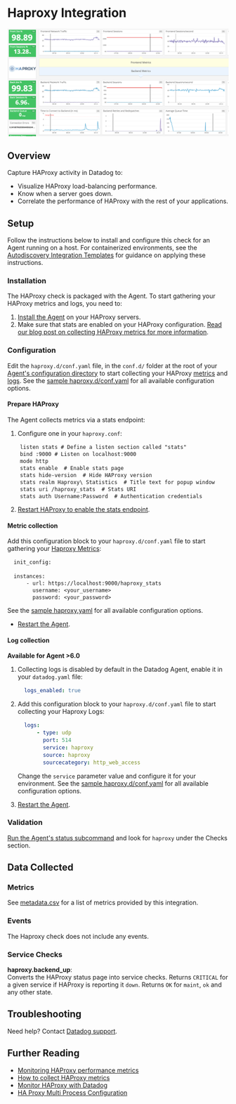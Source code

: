 # Haproxy Integration

![HAProxy Out of the box Dashboard][1]

## Overview

Capture HAProxy activity in Datadog to:

* Visualize HAProxy load-balancing performance.
* Know when a server goes down.
* Correlate the performance of HAProxy with the rest of your applications.

## Setup

Follow the instructions below to install and configure this check for an Agent running on a host. For containerized environments, see the [Autodiscovery Integration Templates][2] for guidance on applying these instructions.

### Installation

The HAProxy check is packaged with the Agent. To start gathering your HAProxy metrics and logs, you need to:

1. [Install the Agent][3] on your HAProxy servers.
2. Make sure that stats are enabled on your HAProxy configuration. [Read our blog post on collecting HAProxy metrics for more information][4].

### Configuration

Edit the `haproxy.d/conf.yaml` file, in the `conf.d/` folder at the root of your [Agent's configuration directory][5] to start collecting your HAProxy [metrics](#metric-collection) and [logs](#log-collection).
See the [sample haproxy.d/conf.yaml][6] for all available configuration options.

#### Prepare HAProxy

The Agent collects metrics via a stats endpoint:

1. Configure one in your `haproxy.conf`:

```
    listen stats # Define a listen section called "stats"
    bind :9000 # Listen on localhost:9000
    mode http
    stats enable  # Enable stats page
    stats hide-version  # Hide HAProxy version
    stats realm Haproxy\ Statistics  # Title text for popup window
    stats uri /haproxy_stats  # Stats URI
    stats auth Username:Password  # Authentication credentials
```

2. [Restart HAProxy to enable the stats endpoint][7].

#### Metric collection

Add this configuration block to your `haproxy.d/conf.yaml` file to start gathering your [Haproxy Metrics](#metrics):

```
  init_config:

  instances:
      - url: https://localhost:9000/haproxy_stats
        username: <your_username>
        password: <your_password>
```

See the [sample haproxy.yaml][6] for all available configuration options.

*  [Restart the Agent][8].

#### Log collection

**Available for Agent >6.0**

1. Collecting logs is disabled by default in the Datadog Agent, enable it in your `datadog.yaml` file:

    ```yaml
      logs_enabled: true
    ```

2. Add this configuration block to your `haproxy.d/conf.yaml` file to start collecting your Haproxy Logs:

    ```yaml
      logs:
          - type: udp
            port: 514
            service: haproxy
            source: haproxy
            sourcecategory: http_web_access
    ```

    Change the `service` parameter value and configure it for your environment. See the [sample haproxy.d/conf.yaml][6] for all available configuration options.

3. [Restart the Agent][8].

### Validation

[Run the Agent's status subcommand][10] and look for `haproxy` under the Checks section.

## Data Collected
### Metrics
See [metadata.csv][11] for a list of metrics provided by this integration.

### Events
The Haproxy check does not include any events.

### Service Checks
**haproxy.backend_up**:<br>
Converts the HAProxy status page into service checks.
Returns `CRITICAL` for a given service if HAProxy is reporting it `down`.
Returns `OK` for `maint`, `ok` and any other state.

## Troubleshooting
Need help? Contact [Datadog support][12].

## Further Reading

* [Monitoring HAProxy performance metrics][13]
* [How to collect HAProxy metrics][14]
* [Monitor HAProxy with Datadog][15]
* [HA Proxy Multi Process Configuration][16]

[1]: https://raw.githubusercontent.com/DataDog/integrations-core/39f2cb0977c0e0446a0e905d15d2e9a4349b3b5d/haproxy/images/haproxy-dash.png
[2]: https://docs.datadoghq.com/agent/autodiscovery/integrations
[3]: https://app.datadoghq.com/account/settings#agent
[4]: https://www.datadoghq.com/blog/how-to-collect-haproxy-metrics
[5]: https://docs.datadoghq.com/agent/guide/agent-configuration-files/#agent-configuration-directory
[6]: https://github.com/DataDog/integrations-core/blob/master/haproxy/datadog_checks/haproxy/data/conf.yaml.example
[7]: https://www.haproxy.org/download/1.7/doc/management.txt
[8]: https://docs.datadoghq.com/agent/guide/agent-commands/#start-stop-and-restart-the-agent
[10]: https://docs.datadoghq.com/agent/guide/agent-commands/#agent-status-and-information
[11]: https://github.com/DataDog/integrations-core/blob/master/haproxy/metadata.csv
[12]: https://docs.datadoghq.com/help
[13]: https://www.datadoghq.com/blog/monitoring-haproxy-performance-metrics
[14]: https://www.datadoghq.com/blog/how-to-collect-haproxy-metrics
[15]: https://www.datadoghq.com/blog/monitor-haproxy-with-datadog
[16]: https://docs.datadoghq.com/integrations/faq/haproxy-multi-process
